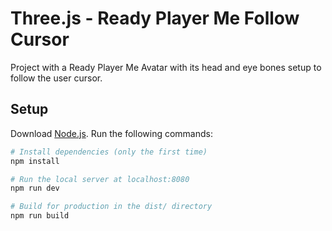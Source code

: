 # Three.js - Ready Player Me Follow Cursor

Project with a Ready Player Me Avatar with its head and eye bones setup to follow the user cursor.

## Setup
Download [Node.js](https://nodejs.org/en/download/).
Run the following commands:

``` bash
# Install dependencies (only the first time)
npm install

# Run the local server at localhost:8080
npm run dev

# Build for production in the dist/ directory
npm run build
```
